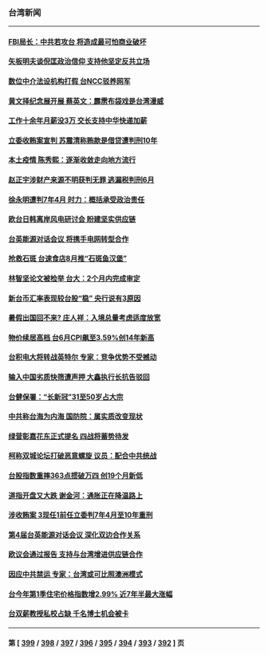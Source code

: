 ### 台湾新闻
---
#### [FBI局长：中共若攻台 将造成最可怕商业破坏](../../pages/ncid1349361/n13775202.md) 
#### [矢板明夫谈倪匡政治信仰 支持他坚定反共立场](../../pages/ncid1349361/n13774886.md) 
#### [数位中介法设机构打假 台NCC驳养网军](../../pages/ncid1349361/n13774933.md) 
#### [黄文择纪念展开展 蔡英文：霹雳布袋戏是台湾漫威](../../pages/ncid1349361/n13774938.md) 
#### [工作十余年月薪没3万 交长支持中华快递加薪](../../pages/ncid1349361/n13774936.md) 
#### [立委收贿案宣判 苏震清称贿款是借贷遭判刑10年](../../pages/ncid1349361/n13774921.md) 
#### [本土疫情 陈秀熙：逐渐收敛走向地方流行](../../pages/ncid1349361/n13774918.md) 
#### [赵正宇涉财产来源不明获判无罪 逃漏税判刑6月](../../pages/ncid1349361/n13774929.md) 
#### [徐永明遭判7年4月 时力：概括承受政治责任](../../pages/ncid1349361/n13774926.md) 
#### [欧台日韩离岸风电研讨会 盼建坚实供应链](../../pages/ncid1349361/n13774884.md) 
#### [台英能源对话会议 将携手电网转型合作](../../pages/ncid1349361/n13774872.md) 
#### [抢救石斑 台速食店8月推“石斑鱼汉堡”](../../pages/ncid1349361/n13774875.md) 
#### [林智坚论文被检举 台大：2个月内完成审定](../../pages/ncid1349361/n13774874.md) 
#### [新台币汇率表现较台股“稳” 央行说有3原因](../../pages/ncid1349361/n13774864.md) 
#### [暑假出国回不来?  庄人祥：入境总量考虑适度放宽](../../pages/ncid1349361/n13774863.md) 
#### [物价续居高档 台6月CPI飙至3.59%创14年新高](../../pages/ncid1349361/n13774861.md) 
#### [台积电大将转战英特尔 专家：竞争优势不受撼动](../../pages/ncid1349361/n13774868.md) 
#### [输入中国劣质快筛遭声押 大鑫执行长抗告驳回](../../pages/ncid1349361/n13774869.md) 
#### [台健保署：“长新冠”31至50岁占大宗](../../pages/ncid1349361/n13774877.md) 
#### [中共称台海为内海 国防院：属实质改变现状](../../pages/ncid1349361/n13774855.md) 
#### [绿营彰嘉花东正式提名 四战将蓄势待发](../../pages/ncid1349361/n13774846.md) 
#### [柯称双城论坛打破恶意螺旋 议员：配合中共统战](../../pages/ncid1349361/n13774845.md) 
#### [台股指数重摔363点掼破万四 创19个月新低](../../pages/ncid1349361/n13774756.md) 
#### [道指开盘又大跌 谢金河：通胀正在降温路上](../../pages/ncid1349361/n13774818.md) 
#### [涉收贿案 3现任1前任立委判7年4月至10年重刑](../../pages/ncid1349361/n13774773.md) 
#### [第4届台英能源对话会议 深化双边合作关系](../../pages/ncid1349361/n13774495.md) 
#### [欧议会通过报告 支持与台湾增进供应链合作](../../pages/ncid1349361/n13774466.md) 
#### [因应中共禁运 专家：台湾或可比照澳洲模式](../../pages/ncid1349361/n13774021.md) 
#### [台今年第1季住宅价格指数增2.99% 近7年半最大涨幅](../../pages/ncid1349361/n13774141.md) 
#### [台双薪教授私校占缺 千名博士机会被卡](../../pages/ncid1349361/n13774158.md) 

---
#### 第 [ [399](./399.md) / [398](./398.md) / [397](./397.md) / [396](./396.md) / [395](./395.md) / [394](./394.md) / [393](./393.md) / [392](./392.md) ] 页
